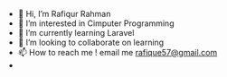 - 👋 Hi, I’m Rafiqur Rahman
- 👀 I’m interested in Cimputer Programming
- 🌱 I’m currently learning Laravel
- 💞️ I’m looking to collaborate on learning
- 📫 How to reach me ! email me rafique57@gmail.com
- 

<!---
Rafique57/Rafique57 is a ✨ special ✨ repository because its `README.md` (this file) appears on your GitHub profile.
You can click the Preview link to take a look at your changes.
--->
